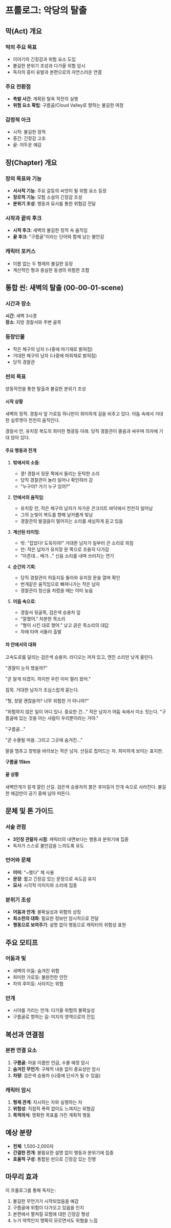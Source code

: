 # 프롤로그: 악당의 탈출

## 막(Act) 개요

### 막의 주요 목표
- 이야기의 긴장감과 위험 요소 도입
- 불길한 분위기 조성과 다가올 위협 암시
- 독자의 흥미 유발과 본편으로의 자연스러운 연결

### 주요 전환점
- **촉발 사건**: 계획된 탈옥 작전의 실행
- **위험 요소 확립**: 구름골/Cloud Valley로 향하는 불길한 여정

### 감정적 아크
- 시작: 불길한 정적
- 중간: 긴장감 고조
- 끝: 어두운 예감

## 장(Chapter) 개요

### 장의 목표와 기능
- **서사적 기능**: 주요 갈등의 씨앗이 될 위험 요소 등장
- **장르적 기능**: 모험 소설의 긴장감 조성
- **분위기 조성**: 행동과 묘사를 통한 위협감 전달

### 시작과 끝의 후크
- **시작 후크**: 새벽의 불길한 정적 속 움직임
- **끝 후크**: "구름골"이라는 단어와 함께 남는 불안감

### 캐릭터 포커스
- 이름 없는 두 형제의 불길한 등장
- 계산적인 형과 충실한 동생의 위험한 조합

## 통합 씬: 새벽의 탈출 (00-00-01-scene)

### 시간과 장소
**시간**: 새벽 3시경  
**장소**: 지방 경찰서와 주변 골목

### 등장인물
- 작은 체구의 남자 (나중에 마기재로 밝혀짐)
- 거대한 체구의 남자 (나중에 마희재로 밝혀짐)
- 당직 경찰관

### 씬의 목표
양동작전을 통한 탈출과 불길한 분위기 조성

#### 시작 상황

새벽의 정적. 경찰서 앞 가로등 하나만이 희미하게 길을 비추고 있다. 어둠 속에서 거대한 실루엣이 천천히 움직인다. 

경찰서 안, 유치장 복도의 희미한 형광등 아래. 당직 경찰관이 졸음과 싸우며 의자에 기대 앉아 있다.

#### 주요 행동과 전개

1. **밖에서의 소동**:
   - 쿵! 경찰서 뒷문 쪽에서 들리는 둔탁한 소리
   - 당직 경찰관이 놀라 일어나 확인하러 감
   - "누구야? 거기 누구 있어?"

2. **안에서의 움직임**:
   - 유치장 안, 작은 체구의 남자가 차가운 콘크리트 바닥에서 천천히 일어남
   - 그의 눈빛이 복도를 향해 날카롭게 빛남
   - 경찰관의 발걸음이 멀어지는 소리를 세심하게 듣고 있음

3. **계산된 타이밍**:
   - 밖: "잡았다! 도둑이야!" 거대한 남자가 일부러 큰 소리로 외침
   - 안: 작은 남자가 유치장 문 쪽으로 조용히 다가감
   - "아픈데... 배가..." 신음 소리를 내며 쓰러지는 연기

4. **순간의 기회**:
   - 당직 경찰관이 허둥지둥 돌아와 유치장 문을 열며 확인
   - 번개같은 움직임으로 빠져나가는 작은 남자
   - 경찰관이 정신을 차렸을 때는 이미 늦음

5. **어둠 속으로**:
   - 경찰서 뒷골목, 검은색 승용차 앞
   - "잘했어." 차분한 목소리
   - "형이 시킨 대로 했어." 낮고 굵은 목소리의 대답
   - 차에 타며 서둘러 출발

#### 차 안에서의 대화

고속도로를 달리는 검은색 승용차. 라디오는 꺼져 있고, 엔진 소리만 낮게 울린다.

"경찰이 눈치 챘을까?"

"곧 알게 되겠지. 하지만 우린 이미 멀리 왔어."

침묵. 거대한 남자가 조심스럽게 묻는다.

"형, 정말 괜찮을까? 너무 위험한 거 아니야?"

"위험하지 않은 일이 어디 있나. 중요한 건..." 작은 남자가 어둠 속에서 미소 짓는다. "구름골에 있는 것을 아는 사람이 우리뿐이라는 거야."

"구름골..."

"곧 수몰될 마을. 그리고 그곳에 숨겨진..." 

말을 멈추고 창밖을 바라보는 작은 남자. 산길로 접어드는 차. 희미하게 보이는 표지판.

**구름골 15km**

#### 끝 상황

새벽안개가 짙게 깔린 산길. 검은색 승용차의 붉은 후미등이 안개 속으로 사라진다. 불길한 예감만이 공기 중에 남아 떠돈다.

## 문체 및 톤 가이드

### 서술 관점
- **3인칭 관찰자 시점**: 캐릭터의 내면보다는 행동과 분위기에 집중
- 독자가 스스로 불안감을 느끼도록 유도

### 언어와 문체
- **어미**: "~했다" 체 사용
- **문장**: 짧고 긴장감 있는 문장으로 속도감 유지
- **묘사**: 시각적 이미지와 소리에 집중

### 분위기 조성
- **어둠과 안개**: 불확실성과 위험의 상징
- **최소한의 대화**: 필요한 정보만 암시적으로 전달
- **행동으로 보여주기**: 설명 없이 행동으로 캐릭터의 위험성 표현

## 주요 모티프

### 어둠과 빛
- 새벽의 어둠: 숨겨진 위험
- 희미한 가로등: 불완전한 안전
- 차의 후미등: 사라지는 위협

### 안개
- 시야를 가리는 안개: 다가올 위험의 불확실성
- 구름골로 향하는 길: 미지의 영역으로의 진입

## 복선과 연결점

### 본편 연결 요소
1. **구름골**: 마을 이름만 언급, 수몰 예정 암시
2. **숨겨진 무언가**: 구체적 내용 없이 중요성만 암시
3. **차량**: 검은색 승용차 (나중에 단서가 될 수 있음)

### 캐릭터 암시
1. **형제 관계**: 지시하는 자와 실행하는 자
2. **위험성**: 직접적 폭력 없이도 느껴지는 위협감
3. **목적의식**: 명확한 목표를 가진 계획적 행동

## 예상 분량
- **전체**: 1,500-2,000자
- **간결한 전개**: 불필요한 설명 없이 행동과 분위기에 집중
- **효율적 구성**: 통합된 씬으로 긴장감 있는 진행

## 마무리 효과

이 프롤로그를 통해 독자는:
1. 불길한 무언가가 시작되었음을 예감
2. 구름골에 위험이 다가오고 있음을 인지
3. 본편에서 펼쳐질 모험에 대한 긴장감 형성
4. 누가 악역인지 명확히 모르면서도 위협을 느낌